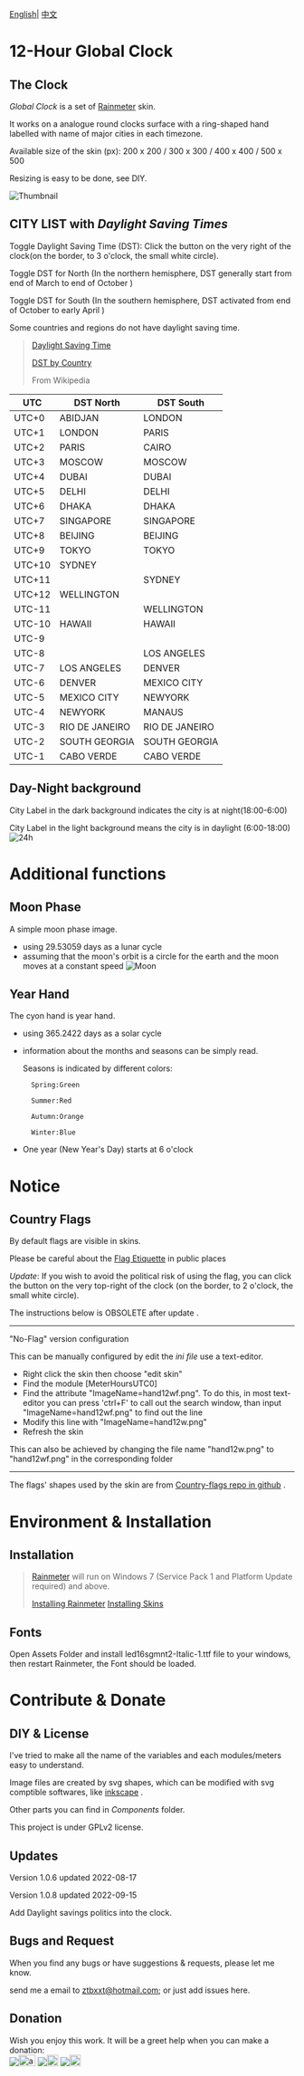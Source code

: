 [English](README.md)| [中文](README_zh.md)
# 12-Hour Global Clock

## The Clock
*Global Clock* is a set of [Rainmeter](https://docs.rainmeter.net/) skin.

It works on a analogue round clocks surface with a ring-shaped hand labelled with name of major cities in each timezone.

Available size of the skin (px): 200 x 200 / 300 x 300 / 400 x 400 / 500 x 500 

Resizing is easy to be done, see DIY.

![Thumbnail](screenshot/SAMPLE2.PNG)



## CITY LIST with *Daylight Saving Times*

Toggle Daylight Saving Time (DST): Click the button on the very right of the clock(on the border, to 3 o'clock, the small white circle).

   Toggle DST for  North  (In the northern hemisphere, DST generally start from end of March to end of October )
   
   Toggle DST for  South  (In the southern hemisphere, DST activated from end of October to early April )
   
Some countries and regions do not have daylight saving time.

> [Daylight Saving Time](https://en.wikipedia.org/wiki/Daylight_saving_time)
>
> [DST by Country](https://en.wikipedia.org/wiki/Daylight_saving_time_by_country)
>
> From Wikipedia

|UTC|DST North|DST South|
|---|---|---|
|UTC+0|ABIDJAN|LONDON|
|UTC+1|LONDON|PARIS|
|UTC+2|PARIS|CAIRO|
|UTC+3|MOSCOW|MOSCOW|
|UTC+4|DUBAI|DUBAI|
|UTC+5|DELHI|DELHI|
|UTC+6|DHAKA|DHAKA|
|UTC+7|SINGAPORE|SINGAPORE|
|UTC+8|BEIJING|BEIJING|
|UTC+9|TOKYO|TOKYO|
|UTC+10|SYDNEY||
|UTC+11||SYDNEY|
|UTC+12|WELLINGTON||
|UTC-11||WELLINGTON|
|UTC-10|HAWAII|HAWAII|
|UTC-9|||
|UTC-8||LOS ANGELES|
|UTC-7|LOS ANGELES|DENVER|
|UTC-6|DENVER|MEXICO CITY|
|UTC-5|MEXICO CITY|NEWYORK|
|UTC-4|NEWYORK|MANAUS|
|UTC-3|RIO DE JANEIRO|RIO DE JANEIRO|
|UTC-2|SOUTH GEORGIA|SOUTH GEORGIA|
|UTC-1|CABO VERDE|CABO VERDE|

## Day-Night background

City Label in the dark background indicates the city is at night(18:00-6:00)

City Label in the light background means the city is in daylight (6:00-18:00)
![24h](screenshot/sample_24h.gif)

# Additional functions

## Moon Phase
A simple moon phase image. 
- using 29.53059 days as a lunar cycle
- assuming that the moon's orbit is a circle for the earth and the moon moves at a constant speed
![Moon](screenshot/moonphase.gif)

## Year Hand
The cyon hand is year hand.
- using 365.2422 days as a solar cycle
- information about the months and seasons can be simply read. 

	Seasons is indicated by different colors:
	
		Spring:Green
		
		Summer:Red
		
		Autumn:Orange
		
		Winter:Blue
		
- One year (New Year's Day) starts at 6 o'clock
# Notice
## Country Flags
By default flags are visible in skins.

Please be careful about the [Flag Etiquette](https://en.wikipedia.org/wiki/Flag_protocol) in public places

*Update*:
If you wish to avoid the political risk of using the flag, you can click the button on the very top-right of the clock (on the border, to 2 o'clock, the small white circle).




The instructions below is OBSOLETE after update .
***
"No-Flag" version configuration

This can be manually configured by edit the *ini file* use a text-editor.
- Right click the skin then choose "edit skin"
- Find the module \[MeterHoursUTC0\]
- Find the attribute "ImageName=hand12wf.png". 
    To do this, in most text-editor you can press 'ctrl+F' to call out the search window, than input "ImageName=hand12wf.png" to find out the line
- Modify this line with "ImageName=hand12w.png"
- Refresh the skin


This can also be achieved by changing the file name "hand12w.png" to "hand12wf.png" in the corresponding folder 
***


The flags' shapes used by the skin are from [Country-flags repo in github](https://github.com/hampusborgos/country-flags) .

# Environment & Installation 

## Installation
> [Rainmeter](https://docs.rainmeter.net/) will run on Windows 7 (Service Pack 1 and Platform Update required) and above.
>
> [Installing Rainmeter](https://docs.rainmeter.net/manual/installing-rainmeter/)
> [Installing Skins](https://docs.rainmeter.net/manual/installing-skins/)


## Fonts
Open Assets Folder and install led16sgmnt2-Italic-1.ttf file to your windows, then restart Rainmeter, the Font should be loaded.

# Contribute & Donate

## DIY & License
I've tried to make all the name of the variables and each modules/meters easy to understand.

Image files are created by svg shapes, which can be modified with svg comptible softwares, like [inkscape](https://inkscape.org/) .

Other parts you can find in *Components* folder.

This project is under GPLv2 license.


## Updates
 Version 1.0.6 updated 2022-08-17
 
 Version 1.0.8 updated 2022-09-15
 
   Add Daylight savings politics into the clock.


## Bugs and Request

When you find any bugs or have suggestions & requests, please let me know.

send me a email to ztbxxt@hotmail.com; or just add issues here.

## Donation
Wish you enjoy this work. 
It will be a greet help when you can make a donation:<br/>
<a href='https://Ko-fi.com/ztbxxt'><img src="https://img.shields.io/badge/Donate-Ko_fi-442200.svg" /><img src="https://storage.ko-fi.com/cdn/kofi_stroke_cup.svg" alt="alt text" height="20" width="30" /></a>
<a href='https://paypal.me/ztbxxt'><img src="https://img.shields.io/badge/Donate-PayPal-2275FF.svg" /><img src="https://www.paypalobjects.com/webstatic/icon/pp32.png" alt="alt text" height="20" width="20" /></a>
<a href='https://afdian.net/@ztbxxt'><img src="https://img.shields.io/badge/Donate-爱发电-6900CF.svg"/><img src="https://afdian.net/static/img/logo/logo.png" height="20"  width="20" /></a>
